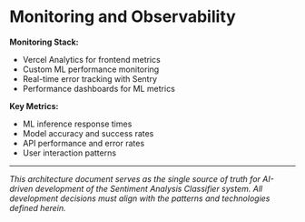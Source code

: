# Monitoring and Observability

**Monitoring Stack:**
- Vercel Analytics for frontend metrics
- Custom ML performance monitoring
- Real-time error tracking with Sentry
- Performance dashboards for ML metrics

**Key Metrics:**
- ML inference response times
- Model accuracy and success rates
- API performance and error rates
- User interaction patterns

---

*This architecture document serves as the single source of truth for AI-driven development of the Sentiment Analysis Classifier system. All development decisions must align with the patterns and technologies defined herein.*
